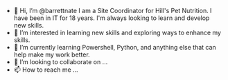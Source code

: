 - 👋 Hi, I’m @barrettnate I am a Site Coordinator for Hill's Pet Nutrition. I have been in IT for 18 years. I'm always looking to learn and develop new skills. 
- 👀 I’m interested in learning new skills and exploring ways to enhance my skills. 
- 🌱 I’m currently learning Powershell, Python, and anything else that can help make my work better.
- 💞️ I’m looking to collaborate on ...
- 📫 How to reach me ...

<!---
barrettnate/barrettnate is a ✨ special ✨ repository because its `README.md` (this file) appears on your GitHub profile.
You can click the Preview link to take a look at your changes.
--->

